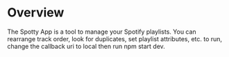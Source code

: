 # Overview
The Spotty App is a tool to manage your Spotify playlists. You can rearrange track order, look for duplicates, set playlist attributes, etc.
to run, change the callback uri to local then run npm start dev.
